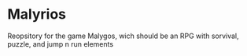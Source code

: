 # Malyrios
Reopsitory for the game Malygos, wich should be an RPG with sorvival, puzzle, and jump n run elements
